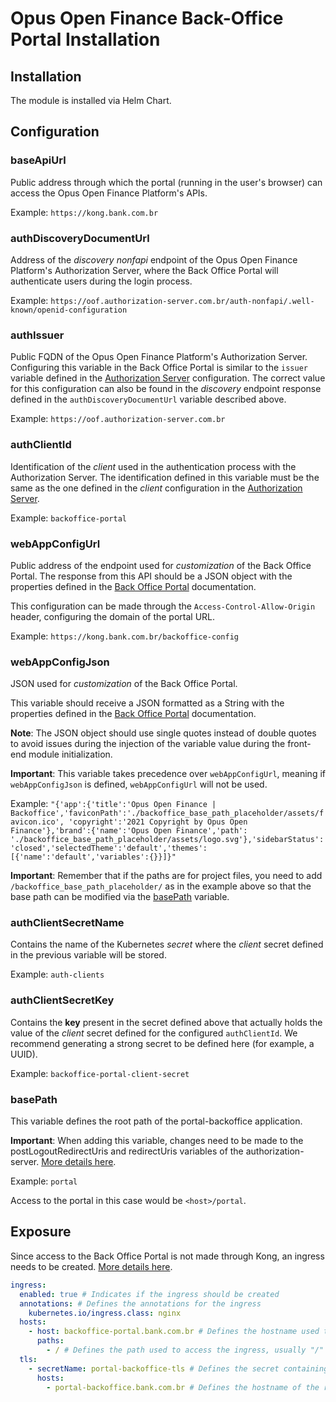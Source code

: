 # Opus Open Finance Back-Office Portal Installation

## Installation

The module is installed via Helm Chart.

## Configuration

### baseApiUrl

Public address through which the portal (running in the user's browser) can access the Opus Open Finance Platform's APIs.

Example: `https://kong.bank.com.br`

### authDiscoveryDocumentUrl

Address of the *discovery nonfapi* endpoint of the Opus Open Finance Platform's Authorization Server, where the Back Office Portal will authenticate users during the login process.

Example: `https://oof.authorization-server.com.br/auth-nonfapi/.well-known/openid-configuration`

### authIssuer

Public FQDN of the Opus Open Finance Platform's Authorization Server. Configuring this variable in the Back Office Portal is similar to the `issuer` variable defined in the [Authorization Server](../../deploy/oob-authorization-server/readme.md#issuer) configuration. The correct value for this configuration can also be found in the *discovery* endpoint response defined in the `authDiscoveryDocumentUrl` variable described above.

Example: `https://oof.authorization-server.com.br`

### authClientId

Identification of the *client* used in the authentication process with the Authorization Server. The identification defined in this variable must be the same as the one defined in the *client* configuration in the [Authorization Server](../../deploy/oob-authorization-server/readme.md#clients).

Example: `backoffice-portal`

### webAppConfigUrl

Public address of the endpoint used for *customization* of the Back Office Portal. The response from this API should be a JSON object with the properties defined in the [Back Office Portal](../../portal-backoffice/customizacao/readme.md) documentation.

This configuration can be made through the `Access-Control-Allow-Origin` header, configuring the domain of the portal URL.

Example: `https://kong.bank.com.br/backoffice-config`

### webAppConfigJson

JSON used for *customization* of the Back Office Portal.

This variable should receive a JSON formatted as a String with the properties defined in the [Back Office Portal](../../portal-backoffice/customizacao/readme.md) documentation.

**Note**: The JSON object should use single quotes instead of double quotes to avoid issues during the injection of the variable value during the front-end module initialization.

**Important**: This variable takes precedence over `webAppConfigUrl`, meaning if `webAppConfigJson` is defined, `webAppConfigUrl` will not be used.

Example: `"{'app':{'title':'Opus Open Finance | Backoffice','faviconPath':'./backoffice_base_path_placeholder/assets/favicon.ico',
'copyright':'2021 Copyright by Opus Open Finance'},'brand':{'name':'Opus Open Finance','path':
'./backoffice_base_path_placeholder/assets/logo.svg'},'sidebarStatus':'closed','selectedTheme':'default','themes':[{'name':'default','variables':{}}]}"`

**Important**: Remember that if the paths are for project files, you need to add `/backoffice_base_path_placeholder/` as in the example above so that the base path can be modified via the [basePath](#basePath) variable.

### authClientSecretName

Contains the name of the Kubernetes *secret* where the *client* secret defined in the previous variable will be stored.

Example: `auth-clients`

### authClientSecretKey

Contains the **key** present in the secret defined above that actually holds the value of the *client* secret defined for the configured `authClientId`. We recommend generating a strong secret to be defined here (for example, a UUID).

Example: `backoffice-portal-client-secret`

### basePath

This variable defines the root path of the portal-backoffice application.

**Important**: When adding this variable, changes need to be made to the postLogoutRedirectUris and redirectUris variables of the authorization-server. [More details here](../../portal-backoffice/federation-usuarios-internos/readme.md#configuração-do-client-do-portal-back-office).

Example: `portal`

Access to the portal in this case would be `<host>/portal`.

## Exposure

Since access to the Back Office Portal is not made through Kong, an ingress needs to be created. [More details here](../readme.md#criação-de-ingresses).

```yaml
ingress:
  enabled: true # Indicates if the ingress should be created
  annotations: # Defines the annotations for the ingress
    kubernetes.io/ingress.class: nginx
  hosts:
    - host: backoffice-portal.bank.com.br # Defines the hostname used to access the ingress
      paths:
        - / # Defines the path used to access the ingress, usually "/"
  tls: 
    - secretName: portal-backoffice-tls # Defines the secret containing the certificate if the ingress accepts HTTPS connections
      hosts:
        - portal-backoffice.bank.com.br # Defines the hostname of the route related to this tls configuration
```

